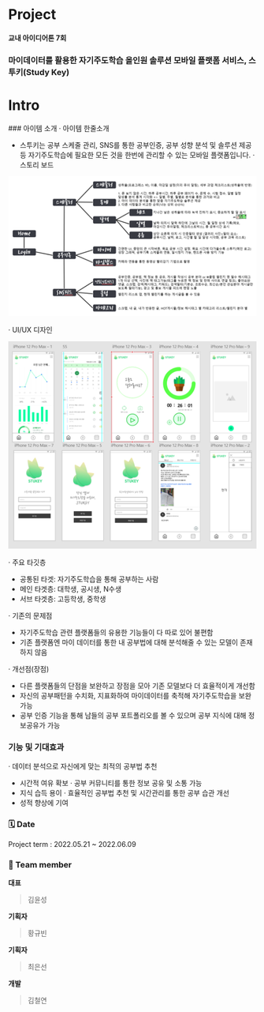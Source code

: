 # Project
#### 교내 아이디어톤 7회
### 마이데이터를 활용한 자기주도학습 올인원 솔루션 모바일 플랫폼 서비스, 스투키(Study Key)

# Intro

###󠀂 아이템 소개
· 아이템 한줄소개
  -	스투키는 공부 스케줄 관리, SNS를 통한 공부인증, 공부 성향 분석 및 솔루션 제공 등 자기주도학습에 필요한 모든 것을 한번에 관리할 수 있는 모바일 플랫폼입니다.
· 스토리 보드

<img src="./business plan/그림1.png">

· UI/UX 디자인

<img src="./business plan/UI디자인 목록.png">

· 주요 타깃층
  - 공통된 타겟: 자기주도학습을 통해 공부하는 사람
  - 메인 타겟층: 대학생, 공시생, N수생
  - 서브 타겟층: 고등학생, 중학생

· 기존의 문제점
  - 자기주도학습 관련 플랫폼들의 유용한 기능들이 다 따로 있어 불편함
  - 기존 플랫폼엔 마이 데이터를 통한 내 공부법에 대해 분석해줄 수 있는 모델이 존재하지 않음

· 개선점(장점)
  - 다른 플랫폼들의 단점을 보완하고 장점을 모아 기존 모델보다 더 효율적이게 개선함
  - 자신의 공부패턴을 수치화, 지표화하여 마이데이터를 축적해 자기주도학습을 보완 가능
  - 공부 인증 기능을 통해 남들의 공부 포트폴리오를 볼 수 있으며 공부 지식에 대해 정보공유가 가능
󠀂 
### 기능 및 기대효과
· 데이터 분석으로 자신에게 맞는 최적의 공부법 추천
  -	시간적 여유 확보
· 공부 커뮤니티를 통한 정보 공유 및 소통 가능
  -	지식 습득 용이
· 효율적인 공부법 추천 및 시간관리를 통한 공부 습관 개선
  -	성적 향상에 기여 

### 🗓️ Date 
Project term : 2022.05.21 ~ 2022.06.09 </br>
### 👥 Team member 
**대표** 
> 김윤성

**기획자**
> 황규빈

**기획자**
> 최은선

**개발**
> 김철연
